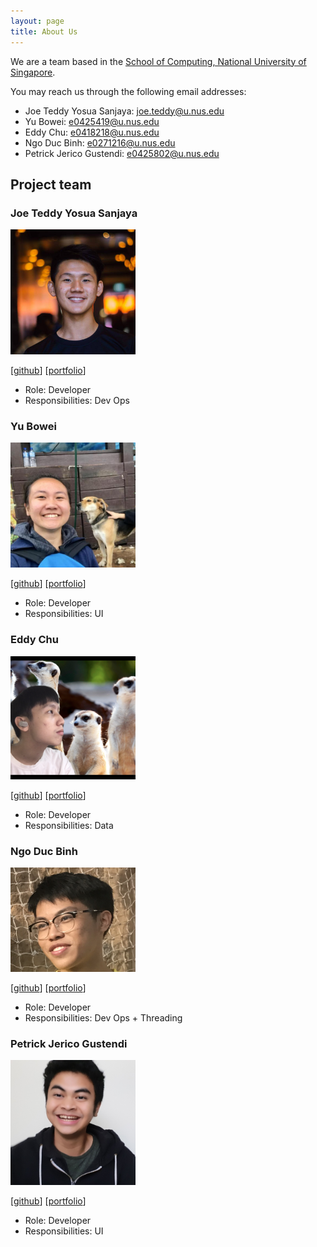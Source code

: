 ```yaml
---
layout: page
title: About Us
---
```


We are a team based in the [School of Computing, National University of Singapore](http://www.comp.nus.edu.sg).

You may reach us through the following email addresses:

* Joe Teddy Yosua Sanjaya: joe.teddy@u.nus.edu
* Yu Bowei: e0425419@u.nus.edu
* Eddy Chu: e0418218@u.nus.edu
* Ngo Duc Binh: e0271216@u.nus.edu
* Petrick Jerico Gustendi: e0425802@u.nus.edu

## Project team

### Joe Teddy Yosua Sanjaya

<img src="images/cupofjoee.png" width="200px">

[[github](https://github.com/cupofjoee)]
[[portfolio](team/joeteddy.md)]

* Role: Developer
* Responsibilities: Dev Ops

### Yu Bowei

<img src="images/bowei-yu.png" width="200px">

[[github](http://github.com/bowei-yu)]
[[portfolio](team/bowei-yu.md)]

* Role: Developer
* Responsibilities: UI

### Eddy Chu

<img src="images/chuyiting.png" width="200px">

[[github](http://github.com/chuyiting)] 
[[portfolio](team/eddychu.md)]

* Role: Developer
* Responsibilities: Data

### Ngo Duc Binh

<img src="images/ducbinh2611.png" width="200px">

[[github](http://github.com/ducbinh2611)]
[[portfolio](team/ducbinh2611.md)]

* Role: Developer
* Responsibilities: Dev Ops + Threading

### Petrick Jerico Gustendi

<img src="images/petrickjerico.png" width="200px">

[[github](http://github.com/petrickjerico)]
[[portfolio](team/petrickjerico.md)]

* Role: Developer
* Responsibilities: UI
